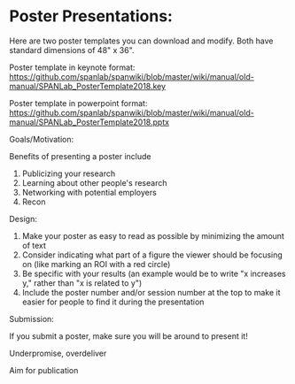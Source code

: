 # <b>Poster Presentations</b>: 

Here are two poster templates you can download and modify. Both have standard dimensions of 48" x 36". 

Poster template in keynote format: https://github.com/spanlab/spanwiki/blob/master/wiki/manual/old-manual/SPANLab_PosterTemplate2018.key

Poster template in powerpoint format: https://github.com/spanlab/spanwiki/blob/master/wiki/manual/old-manual/SPANLab_PosterTemplate2018.pptx

Goals/Motivation:

Benefits of presenting a poster include

1. Publicizing your research 
2. Learning about other people's research
3. Networking with potential employers
4. Recon

Design: 

1. Make your poster as easy to read as possible by minimizing the amount of text
2. Consider indicating what part of a figure the viewer should be focusing on (like marking an ROI with a red circle)
3. Be specific with your results (an example would be to write "x increases y," rather than "x is related to y")
4. Include the poster number and/or session number at the top to make it easier for people to find it during the presentation

Submission:

If you submit a poster, make sure you will be around to present it!

Underpromise, overdeliver

Aim for publication


      
